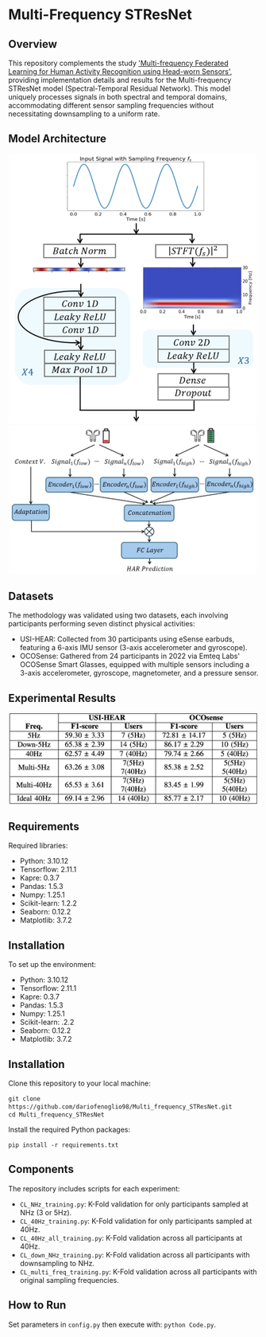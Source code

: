 # Multi-Frequency STResNet


## Overview
This repository complements the study ['Multi-frequency Federated Learning for Human Activity Recognition using Head-worn Sensors'](paper/FL_for_HAR_paper.pdf), providing implementation details and results for the Multi-frequency STResNet model (Spectral-Temporal Residual Network). This model uniquely processes signals in both spectral and temporal domains, accommodating different sensor sampling frequencies without necessitating downsampling to a uniform rate.


## Model Architecture
<img src="images/encoder.png" alt="Encoder Architecture for a Single Input Channel" width="500"/>
<img src="images/model_architecture.png" alt="Multi-frequency Model Architecture to Handle Low and Full Battery Mode Devices" width="500"/>


## Datasets
The methodology was validated using two datasets, each involving participants performing seven distinct physical activities:
- USI-HEAR: Collected from 30 participants using eSense earbuds, featuring a 6-axis IMU sensor (3-axis accelerometer and gyroscope).
- OCOSense: Gathered from 24 participants in 2022 via Emteq Labs' OCOSense Smart Glasses, equipped with multiple sensors including a 3-axis accelerometer, gyroscope, magnetometer, and a pressure sensor.


## Experimental Results
![Comparison of F1-score and training users for USI-HEAR and OCOSense](images/table.png)


## Requirements
Required libraries:
- Python: 3.10.12
- Tensorflow: 2.11.1
- Kapre: 0.3.7
- Pandas: 1.5.3
- Numpy: 1.25.1
- Scikit-learn: 1.2.2
- Seaborn: 0.12.2
- Matplotlib: 3.7.2


## Installation
To set up the environment:
- Python: 3.10.12
- Tensorflow: 2.11.1
- Kapre: 0.3.7
- Pandas: 1.5.3
- Numpy: 1.25.1
- Scikit-learn: .2.2
- Seaborn: 0.12.2
- Matplotlib: 3.7.2


## Installation
Clone this repository to your local machine:
```
git clone https://github.com/dariofenoglio98/Multi_frequency_STResNet.git
cd Multi_frequency_STResNet
```
Install the required Python packages:
```
pip install -r requirements.txt
```


## Components
The repository includes scripts for each experiment:
- `CL_NHz_training.py`: K-Fold validation for only participants sampled at NHz (3 or 5Hz).
- `CL_40Hz_training.py`: K-Fold validation for only participants sampled at 40Hz.
- `CL_40Hz_all_training.py`: K-Fold validation across all participants at 40Hz.
- `CL_down_NHz_training.py`: K-Fold validation across all participants with downsampling to NHz.
- `CL_multi_freq_training.py`: K-Fold validation across all participants with original sampling frequencies.

## How to Run
Set parameters in `config.py` then execute with: `python Code.py`.

